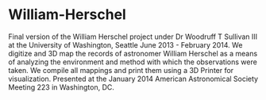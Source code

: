 William-Herschel
================
Final version of the William Herschel project under Dr Woodruff T Sullivan III at the University of Washington, Seattle June 2013 - February 2014.
We digitize and 3D map the records of astronomer William Herschel as a means of analyzing the environment and method with which the observations were taken. We compile all mappings and print them using a 3D Printer for visualization. Presented at the January 2014 American Astronomical Society Meeting 223 in Washington, DC.
